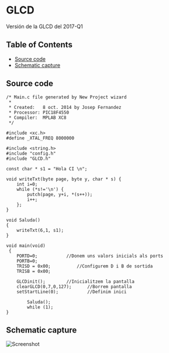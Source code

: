 # GLCD

Versión de la GLCD del 2017-Q1

## Table of Contents

- [Source code](#source-code)
- [Schematic capture](#schematic-capture)

## Source code

```
/* Main.c file generated by New Project wizard
 *
 * Created:   8 oct. 2014 by Josep Fernandez
 * Processor: PIC18F4550
 * Compiler:  MPLAB XC8
 */

#include <xc.h>
#define _XTAL_FREQ 8000000  

#include <string.h>
#include "config.h"
#include "GLCD.h"

const char * s1 = "Hola CI \n";

void writeTxt(byte page, byte y, char * s) {
	int i=0;
	while (*s!='\n') { 
		putch(page, y+i, *(s++));
		i++;
	};
}	

void Saluda()
{
	writeTxt(6,1, s1);
}
  
void main(void)
 {
	PORTD=0; 		   //Donem uns valors inicials als ports
	PORTB=0;  
	TRISD = 0x00;		   //Configurem D i B de sortida
	TRISB = 0x00;
    
	GLCDinit();		   //Inicialitzem la pantalla
	clearGLCD(0,7,0,127);      //Borrem pantalla
	setStartLine(0);           //Definim inici

        Saluda();
        while (1);
}
```

## Schematic capture
![Screenshot](https://github.com/srmeeseeks/CI-FIB/blob/master/GLCD/GLCD.jpg)
